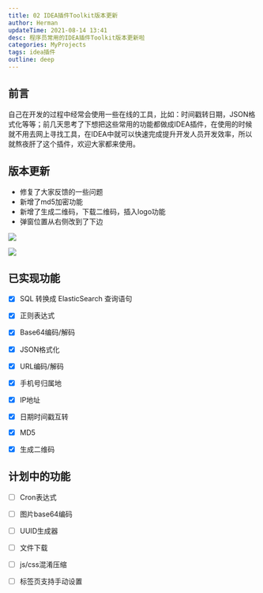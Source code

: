 ```yaml
---
title: 02 IDEA插件Toolkit版本更新
author: Herman
updateTime: 2021-08-14 13:41
desc: 程序员常用的IDEA插件Toolkit版本更新啦
categories: MyProjects
tags: idea插件
outline: deep
---
```


## 前言
自己在开发的过程中经常会使用一些在线的工具，比如：时间戳转日期，JSON格式化等等；前几天思考了下想把这些常用的功能都做成IDEA插件，在使用的时候就不用去网上寻找工具，在IDEA中就可以快速完成提升开发人员开发效率，所以就熬夜肝了这个插件，欢迎大家都来使用。


## 版本更新 
- 修复了大家反馈的一些问题
- 新增了md5加密功能
- 新增了生成二维码，下载二维码，插入logo功能
- 弹窗位置从右侧改到了下边

![](https://cdn.jsdelivr.net/gh/silently9527/images/008eGmZEgy1gnxbmtzi3kj31hc0u0dhh.jpg)

![](https://cdn.jsdelivr.net/gh/silently9527/images/008eGmZEgy1gnxbnkbcqaj31hc0u0gn5.jpg)


## 已实现功能
- [x] SQL 转换成 ElasticSearch 查询语句
- [x] 正则表达式
- [x] Base64编码/解码
- [x] JSON格式化
- [x] URL编码/解码
- [x] 手机号归属地
- [x] IP地址
- [x] 日期时间戳互转
- [x] MD5
- [x] 生成二维码


## 计划中的功能
- [ ] Cron表达式
- [ ] 图片base64编码
- [ ] UUID生成器
- [ ] 文件下载
- [ ] js/css混淆压缩
- [ ] 标签页支持手动设置

